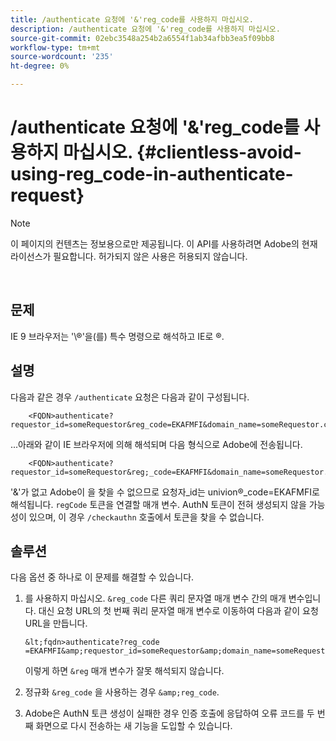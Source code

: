```yaml
---
title: /authenticate 요청에 '&'reg_code를 사용하지 마십시오.
description: /authenticate 요청에 '&'reg_code를 사용하지 마십시오.
source-git-commit: 02ebc3548a254b2a6554f1ab34afbb3ea5f09bb8
workflow-type: tm+mt
source-wordcount: '235'
ht-degree: 0%

---
```


# /authenticate 요청에 &#39;&amp;&#39;reg_code를 사용하지 마십시오. {#clientless-avoid-using-reg_code-in-authenticate-request}

>[!NOTE]
>
>이 페이지의 컨텐츠는 정보용으로만 제공됩니다. 이 API를 사용하려면 Adobe의 현재 라이선스가 필요합니다. 허가되지 않은 사용은 허용되지 않습니다.

</br>



## 문제

IE 9 브라우저는 &#39;\®&#39;을(를) 특수 명령으로 해석하고 IE로 ®.

## 설명

다음과 같은 경우 `/authenticate` 요청은 다음과 같이 구성됩니다.


```
    <FQDN>authenticate? requestor_id=someRequestor&reg_code=EKAFMFI&domain_name=someRequestor.com&noflash=true&mso_id=someMvpd&redirect_url=someRequestor.redirect.url.html
```


...아래와 같이 IE 브라우저에 의해 해석되며 다음 형식으로 Adobe에 전송됩니다.


```
    <FQDN>authenticate?requestor_id=someRequestor&reg;_code=EKAFMFI&domain_name=someRequestor.com&noflash=true&mso_id=someMvpd&redirect_url=someRequestor.redirect.url.html
```


&#39;&amp;&#39;가 없고 Adobe이 을 찾을 수 없으므로 요청자\_id는 univion®\_code=EKAFMFI로 해석됩니다. `regCode` 토큰을 연결할 매개 변수.  AuthN 토큰이 전혀 생성되지 않을 가능성이 있으며, 이 경우 `/checkauthn` 호출에서 토큰을 찾을 수 없습니다.



## 솔루션

다음 옵션 중 하나로 이 문제를 해결할 수 있습니다.

1. 를 사용하지 마십시오. `&reg_code` 다른 쿼리 문자열 매개 변수 간의 매개 변수입니다.  대신 요청 URL의 첫 번째 쿼리 문자열 매개 변수로 이동하여 다음과 같이 요청 URL을 만듭니다.


       &lt;fqdn>authenticate?reg_code =EKAFMFI&amp;requestor_id=someRequestor&amp;domain_name=someRequestor.com&amp;noflash=true&amp;mso_id=someMvpd&amp;redirect_url=someRequestor.redirect.url.html
   

   이렇게 하면 `&reg` 매개 변수가 잘못 해석되지 않습니다.

1. 정규화 `&reg_code` 을 사용하는 경우 `&amp;reg_code`.

1. Adobe은 AuthN 토큰 생성이 실패한 경우 인증 호출에 응답하여 오류 코드를 두 번째 화면으로 다시 전송하는 새 기능을 도입할 수 있습니다.
